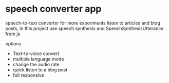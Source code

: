 # speech converter app 
speech-to-text converter for more experiments listen to articles and blog posts, in this project use speech synthesis and SpeechSynthesisUtterance from js 


options
- Text-to-voice convert
- multiple language mode
- change the audio rate 
- quick listen to a blog post
- full responsive